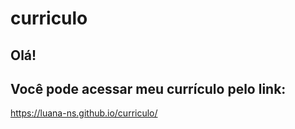 # curriculo

## Olá! 
## Você pode acessar meu currículo pelo link: 
https://luana-ns.github.io/curriculo/ 
